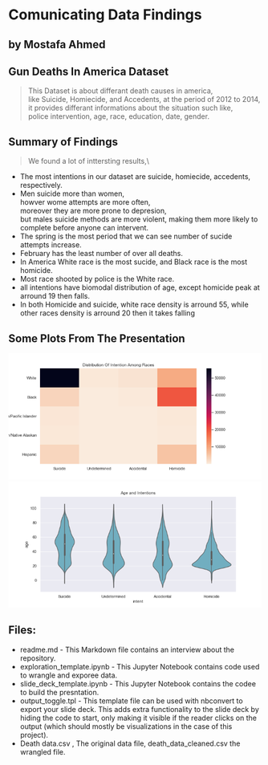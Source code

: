 # Comunicating Data Findings
## by Mostafa Ahmed


## Gun Deaths In America Dataset

> This Dataset is about differant death causes in america,\
like Suicide, Homiecide, and Accedents, at the period of 2012 to 2014,\
it provides differant informations about the situation such like,\
police intervention, age, race, education, date, gender.


## Summary of Findings

> We found a lot of inttersting results,\
- The most intentions in our dataset are suicide, homiecide, accedents, respectively.
- Men suicide more than women,\
howver wome attempts are more often,\
moreover they are more prone to depresion,\
but males suicide methods are more violent, making them more likely to complete before anyone can intervent.
- The spring is the most period that we can see number of sucide attempts increase.
- February has the least number of over all deaths.
- In America White race is the most sucide, and Black race is the most homicide.
- Most race shooted by police is the White race.
- all intentions have biomodal distribution of age, except homicide peak at arround 19 then falls.
- In both Homicide and suicide, white race density is arround 55, while other races density is arround 20 then it takes falling



## Some Plots From The Presentation

<img src="dist_int_race_heatmap.png">

<img src="age_int_violin.png">

## Files:
- readme.md - This Markdown file contains an interview about the repository.
- exploration_template.ipynb - This Jupyter Notebook contains code used to wrangle and exporee data.
- slide_deck_template.ipynb - This Jupyter Notebook contains the codee to build the presntation.
- output_toggle.tpl - This template file can be used with nbconvert to export your slide deck. This adds extra functionality to the slide deck by hiding the code to start, only making it visible if the reader clicks on the output (which should mostly be visualizations in the case of this project).
- Death data.csv , The original data file, death_data_cleaned.csv the wrangled file.
